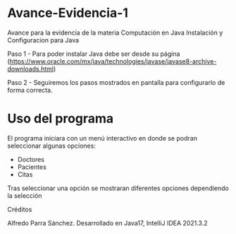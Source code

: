 # Avance-Evidencia-1
Avance para la evidencia de la materia Computación en Java
Instalación y Configuracion para Java

Paso 1 -	Para poder instalar Java debe ser desde su página (https://www.oracle.com/mx/java/technologies/javase/javase8-archive-downloads.html)

Paso 2 - Seguiremos los pasos mostrados en pantalla para configurarlo de forma correcta.

# Uso del programa
El programa iniciara con un menú interactivo en donde se podran seleccionar algunas opciones:
- Doctores
- Pacientes
- Citas

Tras seleccionar una opción se mostraran diferentes opciones dependiendo la selección


Créditos

Alfredo Parra Sánchez. Desarrollado en Java17, IntelliJ IDEA 2021.3.2 
